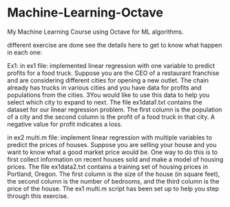 # Machine-Learning-Octave
My Machine Learning Course using Octave for ML algorithms.

different exercise are done see the details here to get to know what happen in each one:

Ex1: in ex1 file: implemented linear regression with one variable to predict profits for a food truck. Suppose you are the CEO of a
restaurant franchise and are considering different cities for opening a new outlet. The chain already has trucks in various cities and you have data for profits and populations from the cities.
3You would like to use this data to help you select which city to expand
to next.
The file ex1data1.txt contains the dataset for our linear regression problem. The first column is the population of a city and the second column is the profit of a food truck in that city. A negative value for profit indicates a
loss.

in ex2 multi.m file: implement linear regression with multiple variables to predict the prices of houses. Suppose you are selling your house and you want to know what a good market price would be. One way to do this is to first collect information on recent houses sold and make a model of housing prices.
The file ex1data2.txt contains a training set of housing prices in Portland, Oregon. The first column is the size of the house (in square feet), the second column is the number of bedrooms, and the third column is the price of the house. The ex1 multi.m script has been set up to help you step through this exercise.
